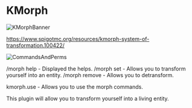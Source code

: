 # KMorph

![KMorphBanner](https://user-images.githubusercontent.com/47261795/169669477-30bd9b9d-07ab-4095-89a1-fee5780719db.png)

https://www.spigotmc.org/resources/kmorph-system-of-transformation.100422/

![CommandsAndPerms](https://user-images.githubusercontent.com/47261795/169669549-4c547baa-a0aa-4f0e-8a42-fc5caf2e524a.png)

/morph help - Displayed the helps.
/morph set - Allows you to transform yourself into an entity.
/morph remove - Allows you to detransform.

kmorph.use - Allows you to use the morph commands.

This plugin will allow you to transform yourself into a living entity.
